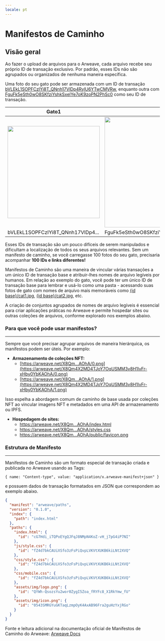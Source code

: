 ```yaml
---
locale: pt
---
```

# Manifestos de Caminho

## Visão geral

Ao fazer o upload de arquivos para o Arweave, cada arquivo recebe seu próprio ID de transação exclusivo. Por padrão, esses IDs não são agrupados ou organizados de nenhuma maneira específica.

Uma foto do seu gato pode ser armazenada com um ID de transação [bVLEkL1SOPFCzIYi8T_QNnh17VlDp4RylU6YTwCMVRw](https://arweave.net/bVLEkL1SOPFCzIYi8T_QNnh17VlDp4RylU6YTwCMVRw), enquanto outra com [FguFk5eSth0wO8SKfziYshkSxeIYe7oK9zoPN2PhSc0](https://arweave.net/FguFk5eSth0wO8SKfziYshkSxeIYe7oK9zoPN2PhSc0) como seu ID de transação.

| Gato1 | Gato2 |
|-------|-------|
| <img src="https://arweave.net/bVLEkL1SOPFCzIYi8T_QNnh17VlDp4RylU6YTwCMVRw" width="300"> | <img src="https://arweave.net/FguFk5eSth0wO8SKfziYshkSxeIYe7oK9zoPN2PhSc0" width="360"> |
| bVLEkL1SOPFCzIYi8T_QNnh17VlDp4... | FguFk5eSth0wO8SKfziYshkSxeIYe7oK9zoPN2PhSc0 |

Esses IDs de transação são um pouco difíceis de serem manipulados e dificultam a localização de todos os seus arquivos relevantes. Sem um manifesto de caminho, se você carregasse 100 fotos do seu gato, precisaria acompanhar **100 IDs e links diferentes!**

Manifestos de Caminho são uma maneira de vincular várias transações a um único ID de transação base e atribuir-lhes nomes de arquivo legíveis por humanos. Em relação ao exemplo do gato, você pode ter um único ID de transação base para lembrar e usá-lo como uma pasta - acessando suas fotos de gato com nomes de arquivo mais memoráveis como [{id base}/cat1.jpg](https://arweave.net/6dRh-TaiA5qtd0NWqrghpvC4_l3EtA3AwCluwPtfWVw/cat1.jpg), [{id base}/cat2.jpg](https://arweave.net/6dRh-TaiA5qtd0NWqrghpvC4_l3EtA3AwCluwPtfWVw/cat2.jpg), etc.

A criação de conjuntos agrupados de nomes de arquivo legíveis é essencial para criar aplicações práticas no Arweave e permite hospedar sites ou outras coleções de arquivos, conforme explorado nos exemplos abaixo.

### Para que você pode usar manifestos?

---

Sempre que você precisar agrupar arquivos de maneira hierárquica, os manifestos podem ser úteis. Por exemplo:

- **Armazenamento de coleções NFT:**
    - [https://arweave.net/X8Qm…AOhA/0.png](https://arweave.net/X8Qm4X2MD4TJoY7OqUSMM3v8H1lvFr-xHby0YbKAOhA/0.png)
    - [https://arweave.net/X8Qm…AOhA/1.png](https://arweave.net/X8Qm4X2MD4TJoY7OqUSMM3v8H1lvFr-xHby0YbKAOhA/1.png)

Isso espelha a abordagem comum de caminho de base usada por coleções NFT ao vincular imagens NFT e metadados em uma API de armazenamento ou IPFS.

- **Hospedagem de sites:**
    - https://arweave.net/X8Qm…AOhA/index.html
    - https://arweave.net/X8Qm…AOhA/styles.css
    - https://arweave.net/X8Qm…AOhA/public/favicon.png

### Estrutura de Manifesto

---

Manifestos de Caminho são um formato especial de transação criada e publicada no Arweave usando as Tags:

 `{ name: "Content-type", value: "application/x.arweave-manifest+json" }`

e possuem dados de transação formatados em JSON que correspondem ao exemplo abaixo.

```json
{
  "manifest": "arweave/paths",
  "version": "0.1.0",
  "index": {
    "path": "index.html"
  },
  "paths": {
    "index.html": {
      "id": "cG7Hdi_iTQPoEYgQJFqJ8NMpN4KoZ-vH_j7pG4iP7NI"
    },
    "js/style.css": {
      "id": "fZ4d7bkCAUiXSfo3zFsPiQvpLVKVtXUKB6kiLNt2XVQ"
    },
    "css/style.css": {
      "id": "fZ4d7bkCAUiXSfo3zFsPiQvpLVKVtXUKB6kiLNt2XVQ"
    },
    "css/mobile.css": {
      "id": "fZ4d7bkCAUiXSfo3zFsPiQvpLVKVtXUKB6kiLNt2XVQ"
    },
    "assets/img/logo.png": {
      "id": "QYWh-QsozsYu2wor0ZygI5Zoa_fRYFc8_X1RkYmw_fU"
    },
    "assets/img/icon.png": {
      "id": "0543SMRGYuGKTaqLzmpOyK4AxAB96Fra2guHzYxjRGo"
    }
  }
}
```

Fonte e leitura adicional na documentação oficial de Manifestos de Caminho do Arweave: [Arweave Docs](https://github.com/ArweaveTeam/arweave/blob/master/doc/path-manifest-schema.md)